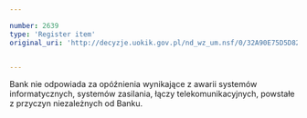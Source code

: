 ```yaml
---

number: 2639
type: 'Register item'
original_uri: 'http://decyzje.uokik.gov.pl/nd_wz_um.nsf/0/32A90E75D5D820C0C125792E004119FF?OpenDocument'


---
```


Bank nie odpowiada za opóźnienia wynikające z awarii systemów informatycznych, systemów zasilania, łączy telekomunikacyjnych, powstałe z przyczyn niezależnych od Banku.
